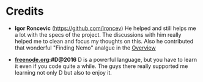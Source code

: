 # Credits

* **Igor Roncevic** (https://github.com/ironcev)
He helped and still helps me a lot with the specs of the project. The discussions with him really helped me to clean and focus my thoughts on this. Also he contributed that wonderful "Finding Nemo" analgue in the [Overview](https://github.com/RalphBariz/flow/blob/master/doc/overview.md)

* **[freenode.org](https://webchat.freenode.net):#D@2016**
D is a powerful language, but you have to learn it even if you code quite a while.
The guys there really supported me learning not only D but also to enjoy it.
